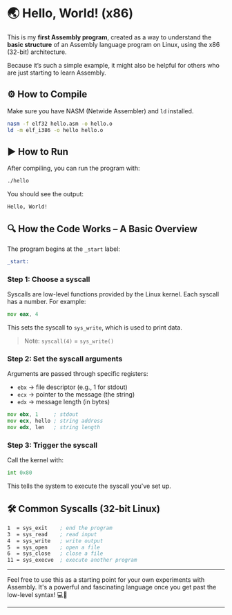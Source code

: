 
# 🌏 Hello, World! (x86)

This is my **first Assembly program**, created as a way to understand the **basic structure** of an Assembly language program on Linux, using the x86 (32-bit) architecture.

Because it’s such a simple example, it might also be helpful for others who are just starting to learn Assembly.


## ⚙️ How to Compile

Make sure you have NASM (Netwide Assembler) and `ld` installed.

```bash
nasm -f elf32 hello.asm -o hello.o
ld -m elf_i386 -o hello hello.o
```


## ▶️ How to Run

After compiling, you can run the program with:

```bash
./hello
```

You should see the output:

```
Hello, World!
```


## 🔍 How the Code Works – A Basic Overview

The program begins at the `_start` label:

```asm
_start:
```

### Step 1: Choose a **syscall**

Syscalls are low-level functions provided by the Linux kernel. Each syscall has a number. For example:

```asm
mov eax, 4
```

This sets the syscall to `sys_write`, which is used to print data.

> Note: `syscall(4)` = `sys_write()`

### Step 2: Set the syscall arguments

Arguments are passed through specific registers:

* `ebx` → file descriptor (e.g., 1 for stdout)
* `ecx` → pointer to the message (the string)
* `edx` → message length (in bytes)

```asm
mov ebx, 1     ; stdout
mov ecx, hello ; string address
mov edx, len   ; string length
```

### Step 3: Trigger the syscall

Call the kernel with:

```asm
int 0x80
```

This tells the system to execute the syscall you've set up.


## 🛠️ Common Syscalls (32-bit Linux)

```asm
1  = sys_exit    ; end the program
3  = sys_read    ; read input
4  = sys_write   ; write output
5  = sys_open    ; open a file
6  = sys_close   ; close a file
11 = sys_execve  ; execute another program
```

---

Feel free to use this as a starting point for your own experiments with Assembly. It's a powerful and fascinating language once you get past the low-level syntax! 💻🧩

---



